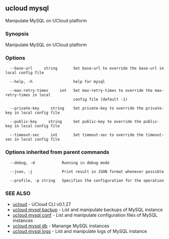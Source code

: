 

## ucloud mysql

Manipulate MySQL on UCloud platform

### Synopsis

Manipulate MySQL on UCloud platform

### Options

```
  --base-url     string       Set base-url to override the base-url in local config file 

  --help, -h                  help for mysql 

  --max-retry-times     int   Set max-retry-times to override the max-retry-times in local
                              config file (default -1) 

  --private-key     string    Set private-key to override the private-key in local config file 

  --public-key     string     Set public-key to override the public-key in local config file 

  --timeout-sec     int       Set timeout-sec to override the timeout-sec in local config file 

```

### Options inherited from parent commands

```
  --debug, -d            Running in debug mode 

  --json, -j             Print result in JSON format whenever possible 

  --profile, -p string   Specifies the configuration for the operation 

```

### SEE ALSO

* [ucloud](developer/cli/cmd/ucloud)	 - UCloud CLI v0.1.27
* [ucloud mysql backup](developer/cli/cmd/ucloud/mysql/backup)	 - List and manipulate backups of MySQL instance
* [ucloud mysql conf](developer/cli/cmd/ucloud/mysql/conf)	 - List and manipulate configuration files of MySQL instances
* [ucloud mysql db](developer/cli/cmd/ucloud/mysql/db)	 - Manange MySQL instances
* [ucloud mysql logs](developer/cli/cmd/ucloud/mysql/logs)	 - List and manipulate logs of MySQL instance

